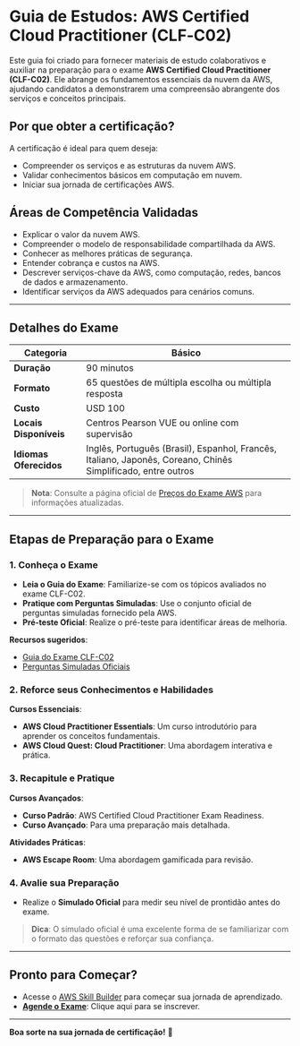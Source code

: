 # Guia de Estudos: AWS Certified Cloud Practitioner (CLF‐C02)

Este guia foi criado para fornecer materiais de estudo colaborativos e auxiliar na preparação para o exame **AWS Certified Cloud Practitioner (CLF-C02)**. Ele abrange os fundamentos essenciais da nuvem da AWS, ajudando candidatos a demonstrarem uma compreensão abrangente dos serviços e conceitos principais.


## Por que obter a certificação?

A certificação é ideal para quem deseja:

- Compreender os serviços e as estruturas da nuvem AWS.
- Validar conhecimentos básicos em computação em nuvem.
- Iniciar sua jornada de certificações AWS.


## Áreas de Competência Validadas

- Explicar o valor da nuvem AWS.
- Compreender o modelo de responsabilidade compartilhada da AWS.
- Conhecer as melhores práticas de segurança.
- Entender cobrança e custos na AWS.
- Descrever serviços-chave da AWS, como computação, redes, bancos de dados e armazenamento.
- Identificar serviços da AWS adequados para cenários comuns.

---

## Detalhes do Exame

| **Categoria**       | Básico |
|----------------------|--------|
| **Duração**          | 90 minutos |
| **Formato**          | 65 questões de múltipla escolha ou múltipla resposta |
| **Custo**            | USD 100 |
| **Locais Disponíveis** | Centros Pearson VUE ou online com supervisão |
| **Idiomas Oferecidos** | Inglês, Português (Brasil), Espanhol, Francês, Italiano, Japonês, Coreano, Chinês Simplificado, entre outros |

> **Nota**: Consulte a página oficial de [Preços do Exame AWS](https://aws.amazon.com/certification/) para informações atualizadas.

---

## Etapas de Preparação para o Exame

### 1. Conheça o Exame
- **Leia o Guia do Exame**: Familiarize-se com os tópicos avaliados no exame CLF-C02.
- **Pratique com Perguntas Simuladas**: Use o conjunto oficial de perguntas simuladas fornecido pela AWS.
- **Pré-teste Oficial**: Realize o pré-teste para identificar áreas de melhoria.

**Recursos sugeridos**:
- [Guia do Exame CLF-C02](https://d1.awsstatic.com/pt_BR/training-and-certification/docs-cloud-practitioner/AWS-Certified-Cloud-Practitioner_Exam-Guide.pdf)
- [Perguntas Simuladas Oficiais](https://explore.skillbuilder.aws/learn/courses/16805/aws-certified-cloud-practitioner-perguntas-de-pratica-oficiais-clf-portugues-brasil-aws-certified-cloud-practitioner-official-practice-question-set-clf-c02-portuguese-brazil)

### 2. Reforce seus Conhecimentos e Habilidades
**Cursos Essenciais**:
- **AWS Cloud Practitioner Essentials**: Um curso introdutório para aprender os conceitos fundamentais.
- **AWS Cloud Quest: Cloud Practitioner**: Uma abordagem interativa e prática.

### 3. Recapitule e Pratique
**Cursos Avançados**:
- **Curso Padrão**: AWS Certified Cloud Practitioner Exam Readiness.
- **Curso Avançado**: Para uma preparação mais detalhada.

**Atividades Práticas**:
- **AWS Escape Room**: Uma abordagem gamificada para revisão.

### 4. Avalie sua Preparação
- Realize o **Simulado Oficial** para medir seu nível de prontidão antes do exame.

> **Dica**: O simulado oficial é uma excelente forma de se familiarizar com o formato das questões e reforçar sua confiança.

---

## Pronto para Começar?

- Acesse o [AWS Skill Builder](https://aws.amazon.com/training/) para começar sua jornada de aprendizado.
- **[Agende o Exame](https://aws.amazon.com/certification/)**: Clique aqui para se inscrever.

---

**Boa sorte na sua jornada de certificação!** 🚀
